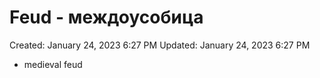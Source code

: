 # Feud - междоусобица

Created: January 24, 2023 6:27 PM
Updated: January 24, 2023 6:27 PM

- medieval feud